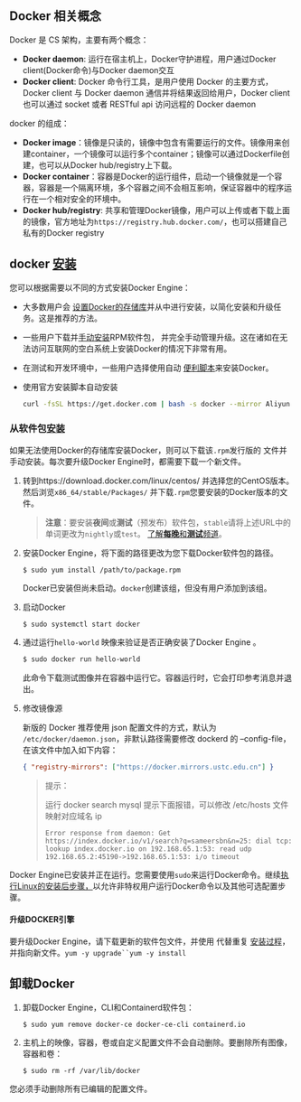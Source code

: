 ## Docker 相关概念

Docker 是 CS 架构，主要有两个概念：

- **Docker daemon**: 运行在宿主机上，Docker守护进程，用户通过Docker client(Docker命令)与Docker daemon交互
- **Docker client**: Docker 命令行工具，是用户使用 Docker 的主要方式，Docker client 与 Docker daemon 通信并将结果返回给用户，Docker client 也可以通过 socket 或者 RESTful api 访问远程的 Docker daemon

docker 的组成：

- **Docker image**：镜像是只读的，镜像中包含有需要运行的文件。镜像用来创建container，一个镜像可以运行多个container；镜像可以通过Dockerfile创建，也可以从Docker hub/registry上下载。
- **Docker container**：容器是Docker的运行组件，启动一个镜像就是一个容器，容器是一个隔离环境，多个容器之间不会相互影响，保证容器中的程序运行在一个相对安全的环境中。
- **Docker hub/registry**: 共享和管理Docker镜像，用户可以上传或者下载上面的镜像，官方地址为`https://registry.hub.docker.com/`，也可以搭建自己私有的Docker registry

## docker [安装](https://docs.docker.com/engine/install/centos/#install-using-the-convenience-script)

您可以根据需要以不同的方式安装Docker Engine：

- 大多数用户会 [设置Docker的存储库](https://docs.docker.com/engine/install/centos/#install-using-the-repository)并从中进行安装，以简化安装和升级任务。这是推荐的方法。

- 一些用户下载并[手动安装](https://docs.docker.com/engine/install/centos/#install-from-a-package)RPM软件包， 并完全手动管理升级。这在诸如在无法访问互联网的空白系统上安装Docker的情况下非常有用。

- 在测试和开发环境中，一些用户选择使用自动 [便利脚本](https://docs.docker.com/engine/install/centos/#install-using-the-convenience-script)来安装Docker。

- 使用官方安装脚本自动安装

  ```sh
  curl -fsSL https://get.docker.com | bash -s docker --mirror Aliyun
  ```

### 从软件包[安装](https://www.cnblogs.com/kingsonfu/p/11576797.html)

如果无法使用Docker的存储库安装Docker，则可以下载该`.rpm`发行版的 文件并手动安装。每次要升级Docker Engine时，都需要下载一个新文件。

1. 转到https://download.docker.com/linux/centos/ 并选择您的CentOS版本。然后浏览`x86_64/stable/Packages/` 并下载`.rpm`您要安装的Docker版本的文件。

   > **注意**：要安装**夜间**或**测试**（预发布）软件包，`stable`请将上述URL中的单词更改为`nightly`或`test`。 [了解**每晚**和**测试**频道](https://docs.docker.com/engine/install/)。

2. 安装Docker Engine，将下面的路径更改为您下载Docker软件包的路径。

   ```
   $ sudo yum install /path/to/package.rpm
   ```

   Docker已安装但尚未启动。`docker`创建该组，但没有用户添加到该组。

3. 启动Docker

   ```
   $ sudo systemctl start docker
   ```

4. 通过运行`hello-world` 映像来验证是否正确安装了Docker Engine 。

   ```sh
   $ sudo docker run hello-world
   ```

   此命令下载测试图像并在容器中运行它。容器运行时，它会打印参考消息并退出。

5. 修改镜像源

   新版的 Docker 推荐使用 json 配置文件的方式，默认为 `/etc/docker/daemon.json`，非默认路径需要修改 dockerd 的 –config-file，在该文件中加入如下内容： 

   ```json
   { "registry-mirrors": ["https://docker.mirrors.ustc.edu.cn"] }
   ```

   > 提示：
   >
   > 运行 docker search mysql 提示下面报错，可以修改 /etc/hosts 文件映射对应域名 ip
   >
   > ```
   > Error response from daemon: Get https://index.docker.io/v1/search?q=sameersbn&n=25: dial tcp: lookup index.docker.io on 192.168.65.1:53: read udp 192.168.65.2:45190->192.168.65.1:53: i/o timeout
   > ```

Docker Engine已安装并正在运行。您需要使用`sudo`来运行Docker命令。继续[执行Linux的安装后步骤，](https://docs.docker.com/engine/install/linux-postinstall/)以允许非特权用户运行Docker命令以及其他可选配置步骤。

#### 升级DOCKER引擎

要升级Docker Engine，请下载更新的软件包文件，并使用 代替重复 [安装过程](https://docs.docker.com/engine/install/centos/#install-from-a-package)，并指向新文件。`yum -y upgrade``yum -y install`

## 卸载Docker

1. 卸载Docker Engine，CLI和Containerd软件包：

   ```
   $ sudo yum remove docker-ce docker-ce-cli containerd.io
   ```

2. 主机上的映像，容器，卷或自定义配置文件不会自动删除。要删除所有图像，容器和卷：

   ```
   $ sudo rm -rf /var/lib/docker
   ```

您必须手动删除所有已编辑的配置文件。